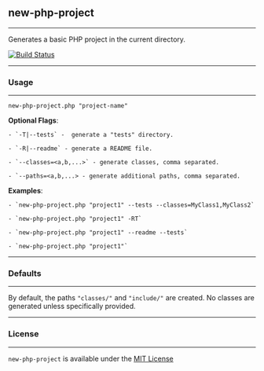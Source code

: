 ## new-php-project ##
---

Generates a basic PHP project in the current directory.

[![Build Status](https://travis-ci.org/patinthehat/new-php-project.png)](https://travis-ci.org/patinthehat/new-php-project)

---
### Usage ###
---

  `new-php-project.php "project-name"`

  __Optional Flags__:
  
    - `-T|--tests` -  generate a "tests" directory.
    
    - `-R|--readme` - generate a README file.
    
    - `--classes=<a,b,...>` - generate classes, comma separated.
    
    - `--paths=<a,b,...> - generate additional paths, comma separated.
    
  
  __Examples__:
  
    - `new-php-project.php "project1" --tests --classes=MyClass1,MyClass2` 
    
    - `new-php-project.php "project1" -RT` 
    
    - `new-php-project.php "project1" --readme --tests` 
    
    - `new-php-project.php "project1"`
  
---
### Defaults ###
---

By default, the paths `"classes/"` and `"include/"` are created. 
No classes are generated unless specifically provided.

---
### License ###
---

`new-php-project` is available under the <a href="LICENSE">MIT License</a>

